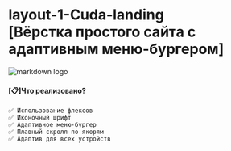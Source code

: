 # layout-1-Cuda-landing </br> [Вёрстка простого сайта с адаптивным меню-бургером]

![markdown logo](https://mir-s3-cdn-cf.behance.net/projects/404/d8683091518749.Y3JvcCwxNzAwLDEzMjksMCww.jpg)

#### [📋]Что реализовано? ####
`✅ Использование флексов` </br>
`✅ Иконочный шрифт ` </br>
`✅ Адаптивное меню-бургер` </br>
`✅ Плавный скролл по якорям` </br>
`✅ Адаптив для всех устройств` </br>
